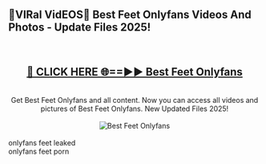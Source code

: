 <h2>🔴VIRal VidEOS🔴 Best Feet Onlyfans Videos And Photos - Update Files 2025!</h2>
<br>
<div align="center">
<h2><a href="https://virallinks.top/odZfE0" rel="nofollow">🔴 CLICK HERE 🌐==►► Best Feet Onlyfans</a></h2>
<br>
Get Best Feet Onlyfans and all content. Now you can access all videos and pictures of Best Feet Onlyfans. New Updated Files 2025!
<br>
<br>
<a href="https://virallinks.top/odZfE0" rel="nofollow" data-target="animated-image.originalLink"><img src="https://i.imgur.com/dJHk4Zq.gif)" alt="Best Feet Onlyfans" style="max-width: 100%; display: inline-block;" data-target="animated-image.originalImage"></a>
</div>
<br>
onlyfans feet leaked<br>
onlyfans feet porn